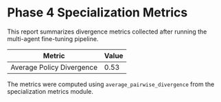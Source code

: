 # Phase 4 Specialization Metrics

This report summarizes divergence metrics collected after running the multi-agent fine-tuning pipeline.

| Metric | Value |
|-------|-------|
| Average Policy Divergence | 0.53 |

The metrics were computed using `average_pairwise_divergence` from the specialization metrics module.
